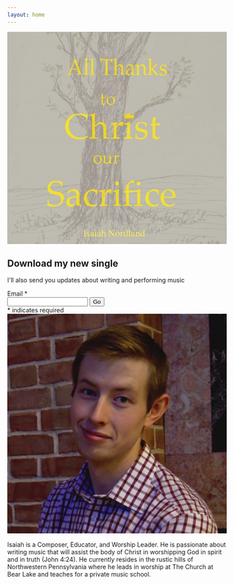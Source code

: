 ```yaml
---
layout: home
---
```

<!-- Example row of columns -->

<div class="row">
          <div id="music" class="col-lg-6 col-lg-offset-3">
              <img src="/assets/img/all-thanks-to-christ.jpg">
            <h2>Download my new single</h2>
              <p class="lead"> I'll also send you updates about writing and performing music</p>
            <!-- Begin MailChimp Signup Form -->
            <div id="mc_embed_signup">
                <form action="//NordlandMusic.us16.list-manage.com/subscribe/post?u=2c7fe8dd2ab9ff8df83928456&amp;id=b02fcd21c1" method="post" id="mc-embedded-subscribe-form" name="mc-embedded-subscribe-form" class="validate" target="_blank" novalidate="">
                    <div id="mc_embed_signup_scroll">
                        <div class="form-group">
                            <label for="mce-EMAIL">Email <span class="asterisk">*</span></label>
                            <div class="input-group">
                                <input value="" name="EMAIL" class="required email form-control" id="mce-EMAIL" type="email">
                                <span class="input-group-btn"><input value="Go" name="subscribe" id="mc-embedded-subscribe" class="btn btn-default" type="submit"></span>
                            </div>
                        </div>
                        <div class="indicates-required"><span class="asterisk">*</span> indicates required</div><div class="indicates-required"><img src="/assets/img/bio_portrait.png"></div><div class="indicates-required"></div>
                        <div id="mce-responses" class="clear">
                            <div class="response" id="mce-error-response" style="display:none"></div>
                            <div class="response" id="mce-success-response" style="display:none"></div>
                        </div>    <!-- real people should not fill this in and expect good things - do not remove this or risk form bot signups-->
                        <div style="position: absolute; left: -5000px;" aria-hidden="true">
                            <input name="b_2c7fe8dd2ab9ff8df83928456_b02fcd21c1" tabindex="-1" value="" type="text">
                        </div>
                    </div>
                </form>
            </div>
            <!--End mc_embed_signup-->
          </div>
</div>

<div class="row">
  <div id="about" class="col-lg-6 col-lg-offset-3">
    <p>
      Isaiah is a Composer, Educator, and Worship Leader. He is
     passionate about writing music that will assist the body of
     Christ in worshipping God in spirit and in truth (John 4:24). He
     currently resides in the rustic hills of Northwestern
      Pennsylvania where he leads in worship at The Church at Bear Lake
     and teaches for a private music school.</p>
   </div>
  </div>